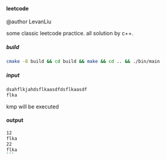 #### leetcode
@author LevanLiu

some classic leetcode practice.
all solution by c++.

##### build 
```bash
cmake -B build && cd build && make && cd .. && ./bin/main
```

##### input
```bash
dsahflkjahdsflkaasdfdsflkaasdf
flka
```

kmp will be executed

#### output
````bash
12
flka
22
flka
```